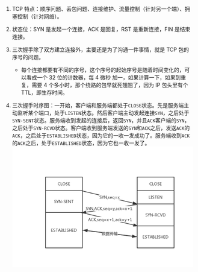 1. TCP 特点：顺序问题、丢包问题、连接维护、流量控制（针对另一个端）、拥塞控制（针对网络）。
2. 状态位：SYN 是发起一个连接，ACK 是回复，RST 是重新连接，FIN 是结束连接。
3. 三次握手除了双方建立连接外，主要还是为了沟通一件事情，就是 TCP 包的序号的问题。

   - 每个连接都要有不同的序号，这个序号的起始序号是随着时间变化的，可以看成一个 32 位的计数器，每 4 微秒 加一，如果计算一下，如果到重复，需要 4 个多小时，那个绕路的包早就死翘翘了，因为 IP 包头里有个 TTL，即生存时间。

4. 三次握手时序图：一开始，客户端和服务端都处于`CLOSE`状态。先是服务端主动监听某个端口，处于`LISTEN`状态。然后客户端主动发起连接`SYN`，之后处于`SYN-SENT`状态。服务端收到发起的连接后，返回`SYN`，并且`ACK`客户端的`SYN`，之后处于`SYN-RCVD`状态。客户端收到服务端发送的`SYN`和`ACK`之后，发送`ACK`的`ACK`，之后处于`ESTABLISHED`状态，因为它的一收一发成功了。服务端收到`ACK`的`ACK`之后，处于`ESTABLISHED`状态，因为它也一收一发了。
   ![](/Images/TCP三次握手状态时序图.png)
